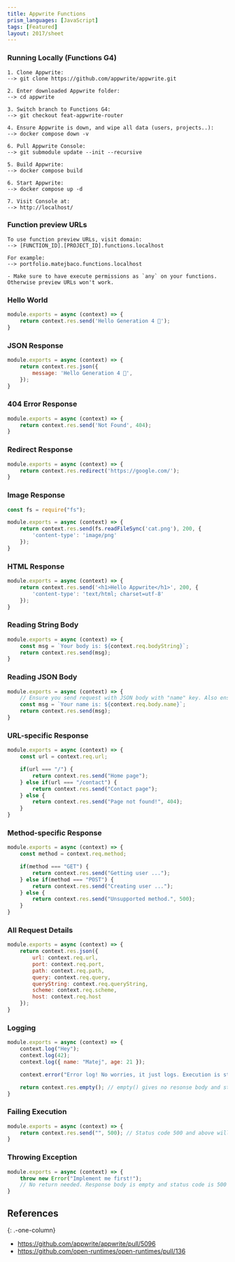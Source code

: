 ```yaml
---
title: Appwrite Functions
prism_languages: [JavaScript]
tags: [Featured]
layout: 2017/sheet
---
```


### Running Locally (Functions G4)

```
1. Clone Appwrite:
--> git clone https://github.com/appwrite/appwrite.git

2. Enter downloaded Appwrite folder:
--> cd appwrite

3. Switch branch to Functions G4:
--> git checkout feat-appwrite-router

4. Ensure Appwrite is down, and wipe all data (users, projects..):
--> docker compose down -v

6. Pull Appwrite Console:
--> git submodule update --init --recursive

5. Build Appwrite:
--> docker compose build

6. Start Appwrite:
--> docker compose up -d

7. Visit Console at:
--> http://localhost/
```

### Function preview URLs

```
To use function preview URLs, visit domain:
--> [FUNCTION_ID].[PROJECT_ID].functions.localhost

For example:
--> portfolio.matejbaco.functions.localhost

- Make sure to have execute permissions as `any` on your functions.
Otherwise preview URLs won't work.
```

### Hello World

```js
module.exports = async (context) => {
    return context.res.send('Hello Generation 4 👋');
}
```

### JSON Response

```js
module.exports = async (context) => {
    return context.res.json({
        message: 'Hello Generation 4 👋',
    });
}
```

### 404 Error Response

```js
module.exports = async (context) => {
    return context.res.send('Not Found', 404);
}
```

### Redirect Response

```js
module.exports = async (context) => {
    return context.res.redirect('https://google.com/');
}
```

### Image Response

```js
const fs = require("fs");

module.exports = async (context) => {
    return context.res.send(fs.readFileSync('cat.png'), 200, {
        'content-type': 'image/png'
    });
}
```

### HTML Response

```js
module.exports = async (context) => {
    return context.res.send('<h1>Hello Appwrite</h1>', 200, {
        'content-type': 'text/html; charset=utf-8'
    });
}
```

### Reading String Body

```js
module.exports = async (context) => {
    const msg = `Your body is: ${context.req.bodyString}`;
    return context.res.send(msg);
}
```

### Reading JSON Body

```js
module.exports = async (context) => {
    // Ensure you send request with JSON body with "name" key. Also ensure you send header "content-type: application/json"
    const msg = `Your name is: ${context.req.body.name}`;
    return context.res.send(msg);
}
```

### URL-specific Response

```js
module.exports = async (context) => {
    const url = context.req.url;

    if(url === "/") {
        return context.res.send("Home page");
    } else if(url === "/contact") {
        return context.res.send("Contact page");
    } else {
        return context.res.send("Page not found!", 404);
    }
}
```

### Method-specific Response

```js
module.exports = async (context) => {
    const method = context.req.method;

    if(method === "GET") {
        return context.res.send("Getting user ...");
    } else if(method === "POST") {
        return context.res.send("Creating user ...");
    } else {
        return context.res.send("Unsupported method.", 500);
    }
}
```

### All Request Details

```js
module.exports = async (context) => {
    return context.res.json({
        url: context.req.url,
        port: context.req.port,
        path: context.req.path,
        query: context.req.query,
        queryString: context.req.queryString,
        scheme: context.req.scheme,
        host: context.req.host
    });
}
```

### Logging

```js
module.exports = async (context) => {
    context.log("Hey");
    context.log(42);
    context.log({ name: "Matej", age: 21 });

    context.error("Error log! No worries, it just logs. Execution is still succeessful");

    return context.res.empty(); // empty() gives no resonse body and status code 204
}
```

### Failing Execution

```js
module.exports = async (context) => {
    return context.res.send("", 500); // Status code 500 and above will be marked as failed
}
```

### Throwing Exception

```js
module.exports = async (context) => {
    throw new Error("Implement me first!");
    // No return needed. Response body is empty and status code is 500
}
```

## References
{: .-one-column}

* <https://github.com/appwrite/appwrite/pull/5096>
* <https://github.com/open-runtimes/open-runtimes/pull/136>
